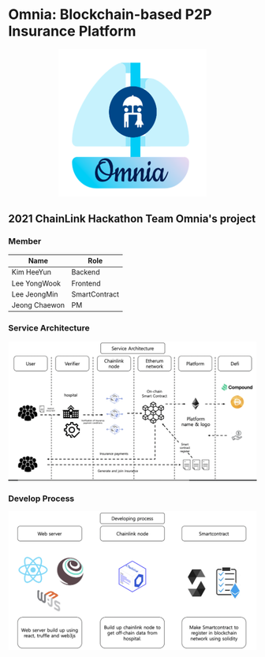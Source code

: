 # Omnia: Blockchain-based P2P Insurance Platform



<p align="center"><img src="./markdown_img/omnia_logo.png" height = "300px" width= "300px"></p>


## 2021 ChainLink Hackathon Team Omnia's project


<h3> Member </h3>

| Name   	| Role                         	|
|--------	|-------------------------------	|
| Kim HeeYun  	| Backend |
| Lee YongWook 	| Frontend |
| Lee JeongMin 	| SmartContract 	|
| Jeong Chaewon 	| PM  |


<h3> Service Architecture </h3>

<img src="./markdown_img/Service_Architecture.png">


<h3> Develop Process </h3>

<img src="./markdown_img/Develop_process.png">
